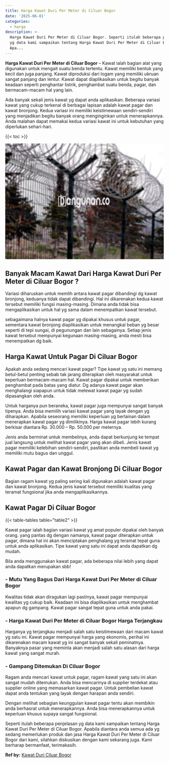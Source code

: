 ```yaml
---
title: Harga Kawat Duri Per Meter di Ciluar Bogor
date: '2025-06-01'
categories:
  - harga
description: >-
  Harga Kawat Duri Per Meter di Ciluar Bogor. Seperti itulah beberapa penjelasan
  yg data kami sampaikan tentang Harga Kawat Duri Per Meter di Ciluar Bogor.
  Apa...
---
```


**Harga Kawat Duri Per Meter di Ciluar Bogor** – Kawat ialah bagian alat yang digunakan untuk mengait suatu benda tertentu. Kawat memiliki bentuk yang kecil dan juga panjang. Kawat diproduksi dari logam yang memiliki ukruan sangat panjang dan lentur. Kawat dapat diaplikasikan untuk begitu banyak keadaan seperti penghantar listrik, penghambat suatu benda, pagar, dan bermacam-macam hal yang lain.

Ada banyak sekali jenis kawat yg dapat anda aplikasikan. Beberapa variasi kawat yang cukup terkenal di berbagai lapisan adalah kawat pagar dan kawat bronjong. Kedua variasi ini memiliki keistimewaan sendiri-sendiri yang menjadikan begitu banyak orang menginginkan untuk menerapkannya. Anda malahan dapat memakai kedua variasi kawat ini untuk kebutuhan yang diperlukan sehari-hari.

{{< toc >}}

![Harga Kawat Duri Per Meter di Ciluar Bogor](/images/jual-kawat-murah37.png)

## Banyak Macam Kawat Dari Harga Kawat Duri Per Meter di Ciluar Bogor ?

Variasi diharuskan untuk memlih antara kawat pagar dibandingi dg kawat bronjong, keduanya tidak dapat dibandingi. Hal ini dikarenakan kedua kawat tersebut memiliki fungsi masing-masing. Dimana anda tidak bisa mengaplikasikan untuk hal yg sama dalam menempatkan kawat tersebut.

sebagaimana halnya kawat pagar yg dipakai khusus untuk pagar, sementara kawat bronjong diaplikasikan untuk menangkal beban yg besar seperti di tepi sungai, di pegunungan dan lain sebagainya. Setiap jenis kawat tersebut mempunyai kegunaan masing-masing, anda mesti bisa menempatkan dg baik.

## Harga Kawat Untuk Pagar Di Ciluar Bogor

Apakah anda sedang mencari kawat pagar? Tipe kawat yg satu ini memang betul-betul penting sebab tak jarang diterapkan oleh masyarakat untuk keperluan bermacam-macam hal. Kawat pagar dipakai untuk memberikan penghambat pada batas yang diatur. Dg adanya kawat pagar akan menghalangi siapapun untuk tidak melewat kawat pagar yg sudah dipasangkan oleh anda.

Untuk harganya pun beraneka, kawat pagar juga mempunyai sangat banyak tipenya. Anda bisa memilih variasi kawat pagar yang layak dengan yg diharapkan. Apabila seseorang memiliki keperluan yg berlainan dalam menerapkan kawat pagar yg dimilikinya. Harga kawat pagar lebih kurang berkisar diantara Rp. 30.000 – Rp. 50.000 per meternya.

Jenis anda berminat untuk membelinya, anda dapat berkunjung ke tempat jual langsung untuk melihat kawat pagar yang akan dibeli. Jenis kawat pagar memiliki kelebihan sendiri-sendiri, pastikan anda membeli kawat yg memiliki mutu bagus dan unggul.

## Kawat Pagar dan Kawat Bronjong Di Ciluar Bogor

Bagian ragam kawat yg paling sering kali digunakan adalah kawat pagar dan kawat bronjong. Kedua jenis kawat tersebut memiliki kualitas yang teramat fungsional jika anda mengaplikasikannya.

## Kawat Pagar Di Ciluar Bogor

{{< table-tables table="table2" >}}

Kawat pagar ialah bagian variasi kawat yg amat populer dipakai oleh banyak orang. yang pantas dg dengan namanya, kawat pagar diterapkan untuk pagar, dimana hal ini akan menciptakan penghalang yg teramat tepat guna untuk anda aplikasikan. Tipe kawat yang satu ini dapat anda dapatkan dg mudah.

Bila anda menggunakan kawat pagar, ada beberapa nilai lebih yang dapat anda dapatkan merupakan sbb!

### \- Mutu Yang Bagus Dari Harga Kawat Duri Per Meter di Ciluar Bogor

Kwalitas tidak akan diragukan lagi pastinya, kawat pagar mempunyai kwalitas yg cukup baik. Keadaan ini bisa diaplikasikan untuk menghambat apapun dg gampang. Kawat pagar sangat tepat guna untuk anda pakai.

### \- Harga Kawat Duri Per Meter di Ciluar Bogor Harga Terjangkau

Harganya yg terjangkau menjadi salah satu keistimewaan dari macam kawat yg satu ini. Kawat pagar mempunyai harga yang ekonomis, perihal ini dikarenakan macam kawat yg ini sangat banyak sekali peminatnya. Banyaknya pasar yang meminta akan menjadi salah satu alasan dari harga kawat yang sangat murah.

### \- Gampang Ditemukan Di Ciluar Bogor

Ragam anda mencari kawat untuk pagar, ragam kawat yang satu ini akan sangat mudah ditemukan. Anda bisa mencarinya di supplier terdekat atau supplier online yang memasarkan kawat pagar. Untuk pembelian kawat dapat anda tentukan yang layak dengan harapan anda sendiri.

Dengan melihat sebagian keunggulan kawat pagar tentu akan membikin anda berhasrat untuk menerapkannya. Anda bisa menerapkannya untuk keperluan khusus supaya sangat fungsional.

Seperti itulah beberapa penjelasan yg data kami sampaikan tentang Harga Kawat Duri Per Meter di Ciluar Bogor. Apabila diantara anda semua ada yg sedang memerlukan produk dan jasa Harga Kawat Duri Per Meter di Ciluar Bogor dari kami, silahkan diskusikan dengan kami sekarang juga. Kami berharap bermanfaat, terimakasih.

**Ref by:** [Kawat Duri Ciluar Bogor](https://id.wikipedia.org/wiki/Kawat)

